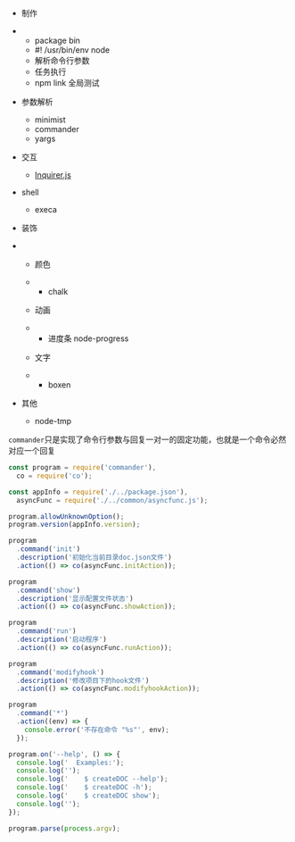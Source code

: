 - 制作

- - package bin
  - \#! /usr/bin/env node
  - 解析命令行参数
  - 任务执行
  - npm link 全局测试

- 参数解析

  - minimist
  - commander
  - yargs

- 交互

  - [Inquirer.js](https://github.com/SBoudrias/Inquirer.js)

- shell

  - execa

- 装饰

- - 颜色

  - - chalk

  - 动画

  - - 进度条 node-progress

  - 文字

  - - boxen

- 其他

  - node-tmp

    

`commander`只是实现了命令行参数与回复一对一的固定功能，也就是一个命令必然对应一个回复

```javascript
const program = require('commander'),
  co = require('co');

const appInfo = require('./../package.json'),
  asyncFunc = require('./../common/asyncfunc.js');

program.allowUnknownOption();
program.version(appInfo.version);

program
  .command('init')
  .description('初始化当前目录doc.json文件')
  .action(() => co(asyncFunc.initAction));

program
  .command('show')
  .description('显示配置文件状态')
  .action(() => co(asyncFunc.showAction));

program
  .command('run')
  .description('启动程序')
  .action(() => co(asyncFunc.runAction));

program
  .command('modifyhook')
  .description('修改项目下的hook文件')
  .action(() => co(asyncFunc.modifyhookAction));

program
  .command('*')
  .action((env) => {
    console.error('不存在命令 "%s"', env);
  });

program.on('--help', () => {
  console.log('  Examples:');
  console.log('');
  console.log('    $ createDOC --help');
  console.log('    $ createDOC -h');
  console.log('    $ createDOC show');
  console.log('');
});

program.parse(process.argv);
```

